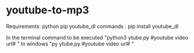 # youtube-to-mp3
Requirements:
    python
    pip
    youtube_dl
commands :
    pip install youtube_dl
    
    
In the terminal command to be executed 
        "python3 ytube.py #youtube video url# "
  In windows 
        "py ytube.py #youtube video url# "
        
